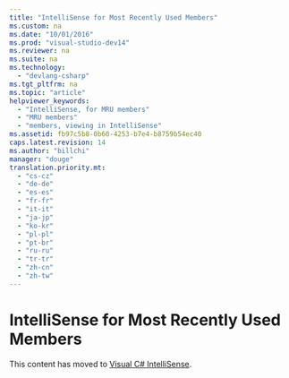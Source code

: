 ```yaml
---
title: "IntelliSense for Most Recently Used Members"
ms.custom: na
ms.date: "10/01/2016"
ms.prod: "visual-studio-dev14"
ms.reviewer: na
ms.suite: na
ms.technology: 
  - "devlang-csharp"
ms.tgt_pltfrm: na
ms.topic: "article"
helpviewer_keywords: 
  - "IntelliSense, for MRU members"
  - "MRU members"
  - "members, viewing in IntelliSense"
ms.assetid: fb97c5b8-0b60-4253-b7e4-b8759b54ec40
caps.latest.revision: 14
ms.author: "billchi"
manager: "douge"
translation.priority.mt: 
  - "cs-cz"
  - "de-de"
  - "es-es"
  - "fr-fr"
  - "it-it"
  - "ja-jp"
  - "ko-kr"
  - "pl-pl"
  - "pt-br"
  - "ru-ru"
  - "tr-tr"
  - "zh-cn"
  - "zh-tw"
---
```

# IntelliSense for Most Recently Used Members
This content has moved to [Visual C# IntelliSense](../ide/visual-csharp-intellisense.md).